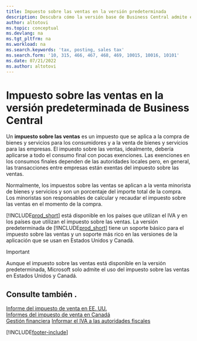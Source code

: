 ```yaml
---
title: Impuesto sobre las ventas en la versión predeterminada
description: Descubra cómo la versión base de Business Central admite el impuesto sobre las ventas y obtenga una descripción del concepto básico.
author: altotovi
ms.topic: conceptual
ms.devlang: na
ms.tgt_pltfrm: na
ms.workload: na
ms.search.keywords: 'tax, posting, sales tax'
ms.search.form: '10, 315, 466, 467, 468, 469, 10015, 10016, 10101'
ms.date: 07/21/2022
ms.author: altotovi
---
```


# <a name="sales-tax-in-the-default-version-of-business-central"></a>Impuesto sobre las ventas en la versión predeterminada de Business Central

Un **impuesto sobre las ventas** es un impuesto que se aplica a la compra de bienes y servicios para los consumidores y a la venta de bienes y servicios para las empresas. El impuesto sobre las ventas, idealmente, debería aplicarse a todo el consumo final con pocas exenciones. Las exenciones en los consumos finales dependen de las autoridades locales pero, en general, las transacciones entre empresas están exentas del impuesto sobre las ventas.  

Normalmente, los impuestos sobre las ventas se aplican a la venta minorista de bienes y servicios y son un porcentaje del importe total de la compra. Los minoristas son responsables de calcular y recaudar el impuesto sobre las ventas en el momento de la compra.  

[!INCLUDE[prod_short](includes/prod_short.md)] está disponible en los países que utilizan el IVA y en los países que utilizan el impuesto sobre las ventas. La versión predeterminada de [!INCLUDE[prod_short](includes/prod_short.md)] tiene un soporte básico para el impuesto sobre las ventas y un soporte más rico en las versiones de la aplicación que se usan en Estados Unidos y Canadá.

> [!IMPORTANT]
> Aunque el impuesto sobre las ventas está disponible en la versión predeterminada, Microsoft solo admite el uso del impuesto sobre las ventas en Estados Unidos y Canadá.

## <a name="see-also"></a>Consulte también .

[Informe del impuesto de venta en EE. UU.](localfunctionality/UnitedStates/us-sales-tax.md)  
[Informes del impuesto de venta en Canadá](localfunctionality/canada/ca-sales-tax.md)  
[Gestión financiera](finance.md)
[Informar el IVA a las autoridades fiscales](finance-how-report-vat.md)

[!INCLUDE[footer-include](includes/footer-banner.md)]
